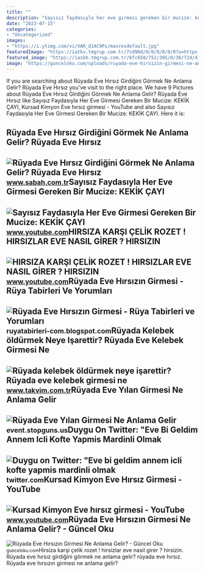 ```yaml
---
title: ""
description: "Sayısız faydasıyla her eve girmesi gereken bir mucize: keki̇k çayi"
date: "2023-07-15"
categories:
- "Uncategorized"
images:
- "https://i.ytimg.com/vi/VAR_Q1AC9Ps/maxresdefault.jpg"
featuredImage: "https://iatkv.tmgrup.com.tr/7cd96d/0/0/0/0/0/0?u=https:%2f%2fitkv.tmgrup.com.tr%2falbum%2f2021%2f12%2f30%2fruyada-eve-kelebek-girmesi-ne-anlama-gelir-ruyada-kelebek-surusu-gormek-neye-isarettir-ruyada-kelebek-oldurmek-neye-isarettir-1640894503553.jpg&amp;mw=1100&amp;l=1"
featured_image: "https://iasbh.tmgrup.com.tr/6fc658/752/395/0/36/724/416?u=https://isbh.tmgrup.com.tr/sbh/2021/09/09/ruyada-eve-hirsizin-girdigini-gormek-ne-demek-ruyada-eve-hirsiz-girmesi-ne-anlama-gelir-1631185131795.jpg"
image: "https://gunceloku.com/uploads/ruyada-eve-hirsizin-girmesi-ne-anlama-gelir-63d2e98c2f101.jpg"
---
```


If you are searching about Rüyada Eve Hırsız Girdiğini Görmek Ne Anlama Gelir? Rüyada Eve Hırsız you've visit to the right place. We have 9 Pictures about Rüyada Eve Hırsız Girdiğini Görmek Ne Anlama Gelir? Rüyada Eve Hırsız like Sayısız Faydasıyla Her Eve Girmesi Gereken Bir Mucize: KEKİK ÇAYI, Kursad Kimyon Eve hırsız girmesi - YouTube and also Sayısız Faydasıyla Her Eve Girmesi Gereken Bir Mucize: KEKİK ÇAYI. Here it is:

Rüyada Eve Hırsız Girdiğini Görmek Ne Anlama Gelir? Rüyada Eve Hırsız
---------------------------------------------------------------------

 ![Rüyada Eve Hırsız Girdiğini Görmek Ne Anlama Gelir? Rüyada Eve Hırsız](https://iasbh.tmgrup.com.tr/6fc658/752/395/0/36/724/416?u=https://isbh.tmgrup.com.tr/sbh/2021/09/09/ruyada-eve-hirsizin-girdigini-gormek-ne-demek-ruyada-eve-hirsiz-girmesi-ne-anlama-gelir-1631185131795.jpg) <small>www.sabah.com.tr</small>Sayısız Faydasıyla Her Eve Girmesi Gereken Bir Mucize: KEKİK ÇAYI
-----------------------------------------------------------------

 ![Sayısız Faydasıyla Her Eve Girmesi Gereken Bir Mucize: KEKİK ÇAYI](https://i.ytimg.com/vi/VAR_Q1AC9Ps/maxresdefault.jpg) <small>www.youtube.com</small>HIRSIZA KARŞI ÇELİK ROZET ! HIRSIZLAR EVE NASIL GİRER ? HIRSIZIN
----------------------------------------------------------------

 ![HIRSIZA KARŞI ÇELİK ROZET ! HIRSIZLAR EVE NASIL GİRER ? HIRSIZIN](https://i.ytimg.com/vi/4QRxIKrUSh8/maxresdefault.jpg) <small>www.youtube.com</small>Rüyada Eve Hırsızın Girmesi - Rüya Tabirleri Ve Yorumları
---------------------------------------------------------

 ![Rüyada Eve Hırsızın Girmesi - Rüya Tabirleri ve Yorumları](https://1.bp.blogspot.com/-yiWLWc2vo-A/XirlIaVqO_I/AAAAAAAAMao/-51rS_cdhMEOIRDwsMWiXg9CbEQfsjmVACLcBGAsYHQ/s1600/ruyada-eve-hirsizin-girmesi.jpg) <small>ruyatabirleri-com.blogspot.com</small>Rüyada Kelebek öldürmek Neye Işarettir? Rüyada Eve Kelebek Girmesi Ne
---------------------------------------------------------------------

 ![Rüyada kelebek öldürmek neye işarettir? Rüyada eve kelebek girmesi ne](https://iatkv.tmgrup.com.tr/7cd96d/0/0/0/0/0/0?u=https:%2f%2fitkv.tmgrup.com.tr%2falbum%2f2021%2f12%2f30%2fruyada-eve-kelebek-girmesi-ne-anlama-gelir-ruyada-kelebek-surusu-gormek-neye-isarettir-ruyada-kelebek-oldurmek-neye-isarettir-1640894503553.jpg&mw=1100&l=1) <small>www.takvim.com.tr</small>Rüyada Eve Yılan Girmesi Ne Anlama Gelir
----------------------------------------

 ![Rüyada Eve Yılan Girmesi Ne Anlama Gelir](https://i.ytimg.com/vi/V7_gH3eF0JA/hqdefault.jpg) <small>event.stopguns.us</small>Duygu On Twitter: "Eve Bi Geldim Annem Icli Kofte Yapmis Mardinli Olmak
-----------------------------------------------------------------------

 ![Duygu on Twitter: "Eve bi geldim annem icli kofte yapmis mardinli olmak](https://pbs.twimg.com/media/Fj4jLKZXwAARhW_.jpg:large) <small>twitter.com</small>Kursad Kimyon Eve Hırsız Girmesi - YouTube
------------------------------------------

 ![Kursad Kimyon Eve hırsız girmesi - YouTube](https://i.ytimg.com/vi/VmeN3Bl2gjk/maxresdefault.jpg) <small>www.youtube.com</small>Rüyada Eve Hırsızın Girmesi Ne Anlama Gelir? - Güncel Oku
---------------------------------------------------------

 ![Rüyada Eve Hırsızın Girmesi Ne Anlama Gelir? - Güncel Oku](https://gunceloku.com/uploads/ruyada-eve-hirsizin-girmesi-ne-anlama-gelir-63d2e98c2f101.jpg) <small>gunceloku.com</small>Hirsiza karşi çeli̇k rozet ! hirsizlar eve nasil gi̇rer ? hirsizin. Rüyada eve hırsız girdiğini görmek ne anlama gelir? rüyada eve hırsız. Rüyada eve hırsızın girmesi ne anlama gelir?
